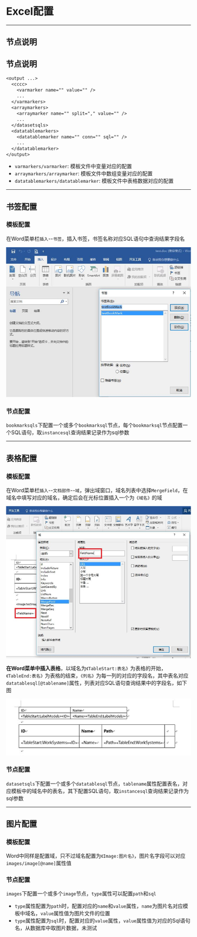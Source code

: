 # Excel配置

---

## 节点说明

## 节点说明

```
<output ...>
  <cccc>
    <varmarker name="" value="" />
    ...
  </varmarkers>
  <arraymarkers>
    <arraymarker name="" split="," value="" />
    ...
  </datasetsqls>
  <datatablemarkers>
    <datatablemarker name="" conn="" sql="" />
    ...
  </datatablemarker>
</output>
```

 - `varmarkers/varmarker`: 模板文件中变量对应的配置
 - `arraymarkers/arraymarker`: 模板文件中数组变量对应的配置
 - `datatablemarkers/datatablemarker`: 模板文件中表格数据对应的配置


---


## 书签配置

### 模板配置

在Word菜单栏`插入`--`书签`，插入书签，书签名称对应SQL语句中查询结果字段名  
  
![](../images/Word_BookMark.jpg)

### 节点配置

`bookmarksqls`下配置一个或多个`bookmarksql`节点，每个`bookmarksql`节点配置一个SQL语句，取`instancesql`查询结果记录作为sql参数


---


## 表格配置

### 模板配置

在Word菜单栏`插入`--`文档部件`--`域`，弹出域窗口，域名列表中选择`MergeField`，在域名中填写对应的域名，确定后会在光标位置插入一个为`《域名》`的域
  
![](../images/Word_MergeField.jpg)

**在Word菜单中插入表格**，以域名为`《TableStart:表名》`为表格的开始，`《TableEnd:表名》`为表格的结束，`《列名》`为每一列的对应的字段名，其中表名对应`datatablesql[@tablename]`属性，列表对应SQL语句查询结果中的字段名，如下图  
  
![](../images/Word_Table.jpg)

### 节点配置

`datasetsqls`下配置一个或多个`datatablesql`节点，`tablename`属性配置表名，对应模板中的域名中的表名，其下配置SQL语句，取`instancesql`查询结果记录作为sql参数


---


## 图片配置

### 模板配置

Word中同样是配置域，只不过域名配置为`《Image:图片名》`，图片名字段可以对应`images/image[@name]`属性值  

### 节点配置

`images`下配置一个或多个`image`节点，`type`属性可以配置`path`和`sql`

 - `type`属性配置为`path`时，配置对应的`name`和`value`属性，`name`为图片名对应模板中域名，`value`属性值为图片文件的位置
 - `type`属性配置为`sql`时，配置对应的`value`属性，`value`属性值为对应的Sql语句名，从数据库中取图片数据，未测试


